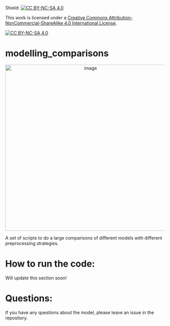 

Shield: [![CC BY-NC-SA 4.0][cc-by-nc-sa-shield]][cc-by-nc-sa]

This work is licensed under a
[Creative Commons Attribution-NonCommercial-ShareAlike 4.0 International License][cc-by-nc-sa].

[![CC BY-NC-SA 4.0][cc-by-nc-sa-image]][cc-by-nc-sa]

[cc-by-nc-sa]: http://creativecommons.org/licenses/by-nc-sa/4.0/
[cc-by-nc-sa-image]: https://licensebuttons.net/l/by-nc-sa/4.0/88x31.png
[cc-by-nc-sa-shield]: https://img.shields.io/badge/License-CC%20BY--NC--SA%204.0-lightgrey.svg


# modelling_comparisons
<p align="center">
  <img width="523" alt="image" src="https://user-images.githubusercontent.com/6628199/120135202-15275b00-c213-11eb-83f7-88634c36086b.png">
</p>
A set of scripts to do a large comparisons of different models with different preprocessing strategies.


# How to run the code:

Will update this section soon!


# Questions:
If you have any questions about the model, please leave an issue in the repository. 
